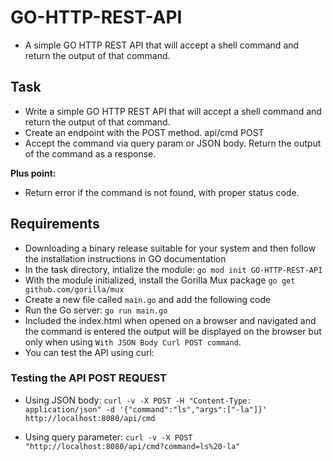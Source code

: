 # GO-HTTP-REST-API
- A simple GO HTTP REST API that will accept a shell command and return the output of that command.

## Task
- Write a simple GO HTTP REST API that will accept a shell command and
return the output of that command.
- Create an endpoint with the POST method. api/cmd POST
- Accept the command via query param or JSON body.
Return the output of the command as a response.

**Plus point:**
- Return error if the command is not found, with proper status code.

## Requirements
- Downloading a binary release suitable for your system and then follow the installation instructions in GO documentation 
- In the task directory, intialize the module: `go mod init GO-HTTP-REST-API`
- With the module initialized, install the Gorilla Mux package `go get github.com/gorilla/mux` 
- Create a new file called `main.go` and add the following code
- Run the Go server: `go run main.go`
- Included the index.html when opened on a browser and navigated and the command is entered the output will be displayed on the browser but only when using `With JSON Body Curl POST command`.
- You can test the API using curl:
### Testing the API POST REQUEST
- Using JSON body:
`curl -v -X POST -H "Content-Type: application/json" -d '{"command":"ls","args":["-la"]}' http://localhost:8080/api/cmd`

- Using query parameter:
`curl -v -X POST "http://localhost:8080/api/cmd?command=ls%20-la"`


